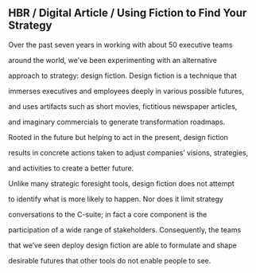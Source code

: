 ## HBR / Digital Article / Using Fiction to Find Your Strategy

Over the past seven years in working with about 50 executive teams

around the world, we’ve been experimenting with an alternative

approach to strategy: design fiction. Design fiction is a technique that

immerses executives and employees deeply in various possible futures,

and uses artifacts such as short movies, fictitious newspaper articles,

and imaginary commercials to generate transformation roadmaps.

Rooted in the future but helping to act in the present, design fiction

results in concrete actions taken to adjust companies’ visions, strategies,

and activities to create a better future.

Unlike many strategic foresight tools, design fiction does not attempt

to identify what is more likely to happen. Nor does it limit strategy

conversations to the C-suite; in fact a core component is the

participation of a wide range of stakeholders. Consequently, the teams

that we’ve seen deploy design fiction are able to formulate and shape

desirable futures that other tools do not enable people to see.